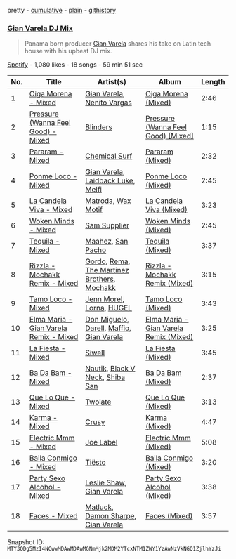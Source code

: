 pretty - [cumulative](/playlists/cumulative/37i9dQZF1DX9Bo0ONSjpvk.md) - [plain](/playlists/plain/37i9dQZF1DX9Bo0ONSjpvk) - [githistory](https://github.githistory.xyz/mackorone/spotify-playlist-archive/blob/main/playlists/plain/37i9dQZF1DX9Bo0ONSjpvk)

### [Gian Varela DJ Mix](https://open.spotify.com/playlist/37i9dQZF1DX9Bo0ONSjpvk)

> Panama born producer <a href="spotify:artist:0vN342SOFAsCVGGZwLU9AF">Gian Varela</a> shares his take on Latin tech house with his upbeat DJ mix.

[Spotify](https://open.spotify.com/user/spotify) - 1,080 likes - 18 songs - 59 min 51 sec

| No. | Title | Artist(s) | Album | Length |
|---|---|---|---|---|
| 1 | [Oiga Morena \- Mixed](https://open.spotify.com/track/1Embm76C0YFJKBJDpeAU9X) | [Gian Varela](https://open.spotify.com/artist/0vN342SOFAsCVGGZwLU9AF), [Nenito Vargas](https://open.spotify.com/artist/5nZJzDR7V0oO6I3jG7y1dC) | [Oiga Morena \(Mixed\)](https://open.spotify.com/album/4uSlQkFoAlaLJOvGoTuEC0) | 2:46 |
| 2 | [Pressure \(Wanna Feel Good\) \- Mixed](https://open.spotify.com/track/39ScK5sHXq7GEHRmWC4nrr) | [Blinders](https://open.spotify.com/artist/26JVnujQQ3lEML8t9p3X1J) | [Pressure \(Wanna Feel Good\) \[Mixed\]](https://open.spotify.com/album/51Z8RcawcQz12jJpg1Aa19) | 1:15 |
| 3 | [Pararam \- Mixed](https://open.spotify.com/track/4VeFCTrfArLgFEzuN92qX5) | [Chemical Surf](https://open.spotify.com/artist/7LgAW1ZiEd8f3HtCMGFaGx) | [Pararam \(Mixed\)](https://open.spotify.com/album/5f7ZeifTZw7zvzP9YZFou4) | 2:32 |
| 4 | [Ponme Loco \- Mixed](https://open.spotify.com/track/6Ih8SMRMt3IgF3zmSHZ9UY) | [Gian Varela](https://open.spotify.com/artist/0vN342SOFAsCVGGZwLU9AF), [Laidback Luke](https://open.spotify.com/artist/53cQZtWDwDJwVCNZlfJ6Qk), [Melfi](https://open.spotify.com/artist/01hRJI4NkY6Qp7a4IlxxFs) | [Ponme Loco \(Mixed\)](https://open.spotify.com/album/2X4sA2dFN8IOIw0KIBS6xr) | 2:45 |
| 5 | [La Candela Viva \- Mixed](https://open.spotify.com/track/2lpWT0JmCwGI4uEYFOMm2O) | [Matroda](https://open.spotify.com/artist/45lcbTsX07JWzmTIjcdyBz), [Wax Motif](https://open.spotify.com/artist/7zm3aSdmGiOkTt0aZFSO8R) | [La Candela Viva \(Mixed\)](https://open.spotify.com/album/1mIsEjwlln1dCrecnGxaOt) | 3:23 |
| 6 | [Woken Minds \- Mixed](https://open.spotify.com/track/1mO36NhbG0S6OAjD4lBxvB) | [Sam Supplier](https://open.spotify.com/artist/4nGuobAIiHwi25ngyJQO1n) | [Woken Minds \(Mixed\)](https://open.spotify.com/album/3oGatvnawGOc5Y2RsyFLVr) | 2:45 |
| 7 | [Tequila \- Mixed](https://open.spotify.com/track/5DYgG61HYOfPaDPZiuBV4W) | [Maahez](https://open.spotify.com/artist/3i6JYFidKoDsJTtRLMkPXZ), [San Pacho](https://open.spotify.com/artist/5jBerZvTAajwYvdxt3UhgU) | [Tequila \(Mixed\)](https://open.spotify.com/album/0c7RYF5zWOgkVrxgkJfGUB) | 3:37 |
| 8 | [Rizzla \- Mochakk Remix \- Mixed](https://open.spotify.com/track/1XapmmPQOYng11RYGbQ2nZ) | [Gordo](https://open.spotify.com/artist/4Ge9GwmWnOQsohwPTrXyHc), [Rema](https://open.spotify.com/artist/46pWGuE3dSwY3bMMXGBvVS), [The Martinez Brothers](https://open.spotify.com/artist/7B1LLuCQk13H4Mb6CFBftU), [Mochakk](https://open.spotify.com/artist/0rTh1tAdrEbdKZBTiiAQSo) | [Rizzla \- Mochakk Remix \(Mixed\)](https://open.spotify.com/album/0AN0htPFBHJC2S02MMxBJI) | 3:15 |
| 9 | [Tamo Loco \- Mixed](https://open.spotify.com/track/7ylc67rspsRX6ySDH1JMlD) | [Jenn Morel](https://open.spotify.com/artist/7iWWbIVw66I3hHVy9crw6a), [Lorna](https://open.spotify.com/artist/2AwxAHULVspHSlffbyOSg3), [HUGEL](https://open.spotify.com/artist/5PlfkPxwCpRRWQJBxCa0By) | [Tamo Loco \(Mixed\)](https://open.spotify.com/album/3CJFPVUrjxYtPhE5vP8WXA) | 3:43 |
| 10 | [Elma Maria \- Gian Varela Remix \- Mixed](https://open.spotify.com/track/4HPrplfRra0qFhQXgAmbPR) | [Don Miguelo](https://open.spotify.com/artist/1noWnd8QFQD9VLxWEeo4Zf), [Darell](https://open.spotify.com/artist/1TtXnWcUs0FCkaZDPGYHdf), [Maffio](https://open.spotify.com/artist/5RzT7CM6Ot0sh0EHefMicV), [Gian Varela](https://open.spotify.com/artist/0vN342SOFAsCVGGZwLU9AF) | [Elma Maria \- Gian Varela Remix \(Mixed\)](https://open.spotify.com/album/30288aeGezMLZeDVuoFUi3) | 3:25 |
| 11 | [La Fiesta \- Mixed](https://open.spotify.com/track/15t2Gxto0Q6nggxlDP5kP1) | [Siwell](https://open.spotify.com/artist/3ktDOdSifPv7lXzeyXX1J1) | [La Fiesta \(Mixed\)](https://open.spotify.com/album/7sf6PUhnxULSqsWKoglWFw) | 3:45 |
| 12 | [Ba Da Bam \- Mixed](https://open.spotify.com/track/24CFCzJEqt4kkKKffZGqZH) | [Nautik](https://open.spotify.com/artist/4cXLx50kaRAc7B0ZQFP1Qa), [Black V Neck](https://open.spotify.com/artist/2l0xOjnrmYsxNoQ0QI3G5a), [Shiba San](https://open.spotify.com/artist/7Hr9bE0u9Rl5n6QahVNRnc) | [Ba Da Bam \(Mixed\)](https://open.spotify.com/album/5enTguiz08EtEm0xP5sw7h) | 2:37 |
| 13 | [Que Lo Que \- Mixed](https://open.spotify.com/track/2DWc7o9Udhgneuws8oeZrK) | [Twolate](https://open.spotify.com/artist/1IRtNLR91uUQxQzh9veJhh) | [Que Lo Que \(Mixed\)](https://open.spotify.com/album/6bxIwIj0k6VVdGjPuekScn) | 3:13 |
| 14 | [Karma \- Mixed](https://open.spotify.com/track/5pPFbWRH2fmxmi9R6EB2wk) | [Crusy](https://open.spotify.com/artist/6oIoaURalGEtkYTswOLoft) | [Karma \(Mixed\)](https://open.spotify.com/album/3kfVYP0jFDF1ur5cIATcWY) | 4:47 |
| 15 | [Electric Mmm \- Mixed](https://open.spotify.com/track/6IajIXlUa4AdD2HvAr56oC) | [Joe Label](https://open.spotify.com/artist/5WZtLnpq81JzrKZ1FyVfZa) | [Electric Mmm \(Mixed\)](https://open.spotify.com/album/2J6w7v2agXKbABnpJxEPa7) | 5:08 |
| 16 | [Baila Conmigo \- Mixed](https://open.spotify.com/track/6DBwXgc4dZhAG1tSzyzxde) | [Tiësto](https://open.spotify.com/artist/2o5jDhtHVPhrJdv3cEQ99Z) | [Baila Conmigo \(Mixed\)](https://open.spotify.com/album/1VXz9XX6grbCxOeepQd1TJ) | 3:20 |
| 17 | [Party Sexo Alcohol \- Mixed](https://open.spotify.com/track/01sNMbpHDTIwJYD0Cq2th0) | [Leslie Shaw](https://open.spotify.com/artist/3bAPo06XsUX6fo8iHYUqH7), [Gian Varela](https://open.spotify.com/artist/0vN342SOFAsCVGGZwLU9AF) | [Party Sexo Alcohol \(Mixed\)](https://open.spotify.com/album/3ndOMvaXSHxTDQTMSk1j85) | 3:38 |
| 18 | [Faces \- Mixed](https://open.spotify.com/track/1C27AB8Nyp03R0N8ntDWDb) | [Matluck](https://open.spotify.com/artist/5CieAewiroqzWWxdsWuoNu), [Damon Sharpe](https://open.spotify.com/artist/3Woqe3KegExVyrEK1I6ITJ), [Gian Varela](https://open.spotify.com/artist/0vN342SOFAsCVGGZwLU9AF) | [Faces \(Mixed\)](https://open.spotify.com/album/4zfymGuxlg0uTLYKup90qD) | 3:57 |

Snapshot ID: `MTY3ODg5MzI4NCwwMDAwMDAwMGNmMjk2MDM2YTcxNTM1ZWY1YzAwNzVkNGQ1ZjlhYzJi`
